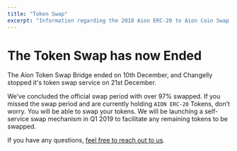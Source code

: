 ```yaml
---
title: "Token Swap"
excerpt: "Information regarding the 2018 Aion ERC-20 to Aion Coin Swap."
---
```

<h1>The Token Swap has now Ended</h1>

The Aion Token Swap Bridge ended on 10th December, and Changelly stopped it's token swap service on 21st December.

We’ve concluded the official swap period with over 97% swapped. If you missed the swap period and are currently holding `AION ERC-20` Tokens, don’t worry. You will be able to swap your tokens. We will be launching a self-service swap mechanism in Q1 2019 to facilitate any remaining tokens to be swapped.

If you have any questions, [feel free to reach out to us](mailto:hello@aion.network).
